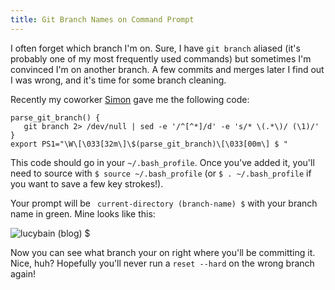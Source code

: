 ```yaml
---
title: Git Branch Names on Command Prompt
---
```


I often forget which branch I'm on. Sure, I have `git branch` aliased (it's probably one of my most frequently used commands) but sometimes I'm convinced I'm on another branch. A few commits and merges later I find out I was wrong, and it's time for some branch cleaning.


Recently my coworker [Simon](https://plus.google.com/+SimonHildebrandt/) gave me the following code:

```
parse_git_branch() {
   git branch 2> /dev/null | sed -e '/^[^*]/d' -e 's/* \(.*\)/ (\1)/'
}
export PS1="\W\[\033[32m\]\$(parse_git_branch)\[\033[00m\] $ "
```

This code should go in your `~/.bash_profile`. Once you've added it, you'll need to source with `$ source ~/.bash_profile` (or `$ . ~/.bash_profile` if you want to save a few key strokes!).

Your prompt will be ` current-directory (branch-name) $` with your branch name in green. Mine looks like this:

![lucybain (blog) $](blog/git-branch-prompt.png)

Now you can see what branch your on right where you'll be committing it. Nice, huh? Hopefully you'll never run a `reset --hard` on the wrong branch again!
